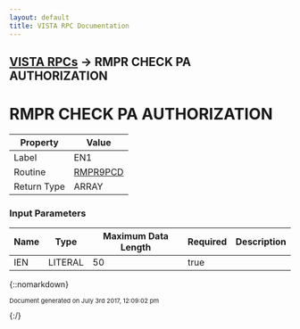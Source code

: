 ```yaml
---
layout: default
title: VISTA RPC Documentation
---
```


## [VISTA RPCs](TableOfContents) &#8594; RMPR CHECK PA AUTHORIZATION
# RMPR CHECK PA AUTHORIZATION

 

Property | Value
--- | ---
Label | EN1
Routine | [RMPR9PCD](http://code.osehra.org/dox/Routine_RMPR9PCD_source.html)
Return Type | ARRAY


### Input Parameters

Name | Type | Maximum Data Length | Required | Description
--- | --- | --- | --- | ---
IEN | LITERAL | 50 | true |  



{::nomarkdown} <br/><p style="font-size: 11px">Document generated on July 3rd 2017, 12:09:02 pm</p>{:/}